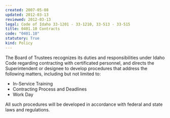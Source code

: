```yaml
---
created: 2007-05-08
updated: 2012-03-13
reviewed: 2012-03-13
legal: Code of Idaho 33-1201 - 33-1210, 33-513 - 33-515
title: 0401.10 Contracts
code: "0401.10"
statutory: True
kind: Policy
---
```


The Board of Trustees recognizes its duties and responsibilities under Idaho Code regarding contracting with certificated personnel, and directs the Superintendent or designee to develop procedures that address the following matters, including but not limited to:

- In-Service Training
- Contracting Process and Deadlines
- Work Day
  
All such procedures will be developed in accordance with federal and state laws and regulations.

